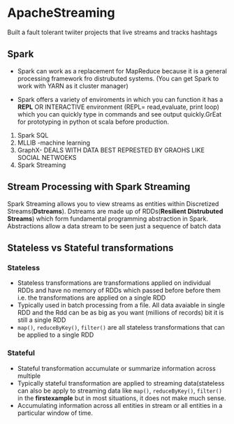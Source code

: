 # ApacheStreaming
Built a fault tolerant twiiter projects that live streams and tracks hashtags 
## Spark
- Spark can work as a replacement for MapReduce because it is a general processing framework fro distrubuted systems. (You can get Spark to work with YARN as it cluster manager)

- Spark offers a variety of enviroments in which you can function it has a **REPL** OR INTERACTIVE environment (REPL= read,evaluate, print loop) which you can quickly type in commands and see output quickly.GrEat for prototyping in python ot scala before production.
1. Spark SQL
2. MLLIB -machine learning
2. GraphX- DEALS WITH DATA BEST REPRESTED BY GRAOHS LIKE SOCIAL NETWOEKS
4. Spark Streaming

## Stream Processing with Spark Streaming 
Spark Streaming allows you to view streams as entities within Discretized Streams(**Dstreams**). Dstreams are made up of RDDs(**Resilient Distrubuted Streams**) which form fundamental programming abstraction in Spark. Abstractions allow a data stream to be seen just a sequence of batch data
## Stateless vs Stateful transformations 

### Stateless
- Stateless transformations are transformations applied on individual RDDs and have no memory of RDDs which passed before before them i.e. the transformations are applied on a single RDD
- Typically used in batch processing from a file. All data avaiable in single RDD and the Rdd can be as big as you want (millions of records) bit it is still a single RDD
- `map()`, `reduceByKey()`, `filter()`  are all stateless transformations that can be applied to a single RDD

### Stateful 
- Stateful transformation accumulate or summarize information across multiple
- Typically stateful transformation are applied to streaming data(stateless can also be apply to streaming data like `map()`, `reduceByKey()`, `filter()` in the **firstexample** but in most situations, it does not make much sense. 
- Accumulating information across all entities in stream or all entities in a particular window of time. 
